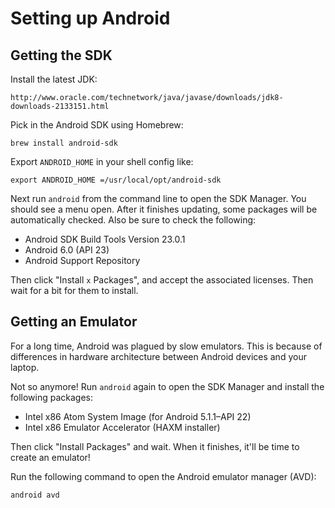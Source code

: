# Setting up Android

## Getting the SDK

Install the latest JDK:

```
http://www.oracle.com/technetwork/java/javase/downloads/jdk8-downloads-2133151.html
```

Pick in the Android SDK using Homebrew:

```
brew install android-sdk
```

Export `ANDROID_HOME` in your shell config like:

```shell
export ANDROID_HOME =/usr/local/opt/android-sdk
```

Next run `android` from the command line to open the SDK Manager. You
should see a menu open. After it finishes updating, some packages will
be automatically checked. Also be sure to check the following:

- Android SDK Build Tools Version 23.0.1
- Android 6.0 (API 23)
- Android Support Repository

Then click "Install `x` Packages", and accept the associated
licenses. Then wait for a bit for them to install.

## Getting an Emulator

For a long time, Android was plagued by slow emulators. This is
because of differences in hardware architecture between Android
devices and your laptop.

Not so anymore! Run `android` again to open the SDK Manager and
install the following packages:

- Intel x86 Atom System Image (for Android 5.1.1–API 22)
- Intel x86 Emulator Accelerator (HAXM installer)

Then click "Install Packages" and wait. When it finishes, it'll be
time to create an emulator!

Run the following command to open the Android emulator manager (AVD):

```shell
android avd
```
